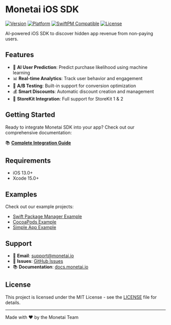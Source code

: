 # Monetai iOS SDK

[![Version](https://img.shields.io/cocoapods/v/MonetaiSDK.svg?style=flat)](https://cocoapods.org/pods/MonetaiSDK)
[![Platform](https://img.shields.io/cocoapods/p/MonetaiSDK.svg?style=flat)](https://cocoapods.org/pods/MonetaiSDK)
[![SwiftPM Compatible](https://img.shields.io/badge/SwiftPM-Compatible-brightgreen.svg)](https://swift.org/package-manager/)
[![License](https://img.shields.io/cocoapods/l/MonetaiSDK.svg?style=flat)](https://cocoapods.org/pods/MonetaiSDK)

AI-powered iOS SDK to discover hidden app revenue from non-paying users.

## Features

- 🤖 **AI User Prediction**: Predict purchase likelihood using machine learning
- 📊 **Real-time Analytics**: Track user behavior and engagement
- 🎯 **A/B Testing**: Built-in support for conversion optimization
- 💰 **Smart Discounts**: Automatic discount creation and management
- 🛒 **StoreKit Integration**: Full support for StoreKit 1 & 2

## Getting Started

Ready to integrate Monetai SDK into your app? Check out our comprehensive documentation:

📚 **[Complete Integration Guide](https://docs.monetai.io/getting-started)**

## Requirements

- iOS 13.0+
- Xcode 15.0+

## Examples

Check out our example projects:

- [Swift Package Manager Example](Examples/SwiftPackageManagerExample/)
- [CocoaPods Example](Examples/CocoaPodsExample/)
- [Simple App Example](Examples/SimpleApp/)

## Support

- 📧 **Email**: support@monetai.io
- 🐛 **Issues**: [GitHub Issues](https://github.com/hayanmind/monetai-ios/issues)
- 📚 **Documentation**: [docs.monetai.io](https://docs.monetai.io)

## License

This project is licensed under the MIT License - see the [LICENSE](LICENSE) file for details.

---

Made with ❤️ by the Monetai Team
